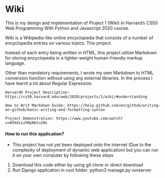 # Wiki

This is my design and implementation of Project 1 (Wiki) in Harvard’s CS50 Web Programming With Python and Javascript 2020 course.

Wiki is a Wikipedia-like online encyclopedia that consists of a number of encyclopedia entries on various topics.
This project 

Instead of each entry being written in HTML, this project utilize Markdown for storing encyclopedia in a lighter-weight human-friendly markup language.

Other than mandatory requirements, I wrote my own Markdown to HTML conversion function without using any external libraries. In the process I have learnt a lot about Regular Expression.

```
HarvardX Project Description: https://cs50.harvard.edu/web/2020/projects/1/wiki/#understanding

How to Writ Markdown Guide: https://help.github.com/en/github/writing-on-github/basic-writing-and-formatting-syntax

Project Demonstration: https://www.youtube.com/watch?v=0VXdsizhRp0&t=20s
```

#### How to run this application?
* This project has not yet been deployed onto the internet (Due to the complexity of deployment of dynamic web application) but you can run it on your own computer by following these steps
1. Download this code either by using git clone or direct download
2. Run Django application in root folder: python3 manage.py runserver
